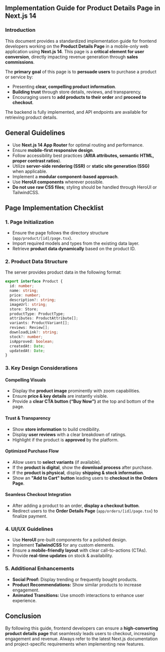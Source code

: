 ## **Implementation Guide for Product Details Page in Next.js 14**

### **Introduction**
This document provides a standardized implementation guide for frontend developers working on the **Product Details Page** in a mobile-only web application using **Next.js 14**. This page is a **critical element for user conversion**, directly impacting revenue generation through **sales commissions**.

The **primary goal** of this page is to **persuade users** to purchase a product or service by:
- Presenting **clear, compelling product information**.
- **Building trust** through store details, reviews, and transparency.
- Encouraging users to **add products to their order** and **proceed to checkout**.

The backend is fully implemented, and API endpoints are available for retrieving product details.

## **General Guidelines**
- Use **Next.js 14 App Router** for optimal routing and performance.
- Ensure **mobile-first responsive design**.
- Follow accessibility best practices (**ARIA attributes, semantic HTML, proper contrast ratios**).
- Utilize **server-side rendering (SSR)** or **static site generation (SSG)** when applicable.
- Implement a **modular component-based approach**.
- Use **HeroUI components** wherever possible.
- **Do not use raw CSS files**; styling should be handled through HeroUI or TailwindCSS.

## **Page Implementation Checklist**

### **1. Page Initialization**
- Ensure the page follows the directory structure (`app/product/[id]/page.tsx`).
- Import required models and types from the existing data layer.
- Retrieve **product data dynamically** based on the product ID.

### **2. Product Data Structure**

The server provides product data in the following format:

```ts
export interface Product {
  id: number;
  name: string;
  price: number;
  description?: string;
  imageUrl: string;
  store: Store;
  productType: ProductType;
  attributes: ProductAttribute[];
  variants: ProductVariant[];
  reviews: Review[];
  downloadLink?: string;
  stock?: number;
  isApproved: boolean;
  createdAt: Date;
  updatedAt: Date;
}
```

### **3. Key Design Considerations**

#### **Compelling Visuals**
- Display the **product image** prominently with zoom capabilities.
- Ensure **price & key details** are instantly visible.
- Provide a **clear CTA button (“Buy Now”)** at the top and bottom of the page.

#### **Trust & Transparency**
- Show **store information** to build credibility.
- Display **user reviews** with a clear breakdown of ratings.
- Highlight if the product is **approved** by the platform.

#### **Optimized Purchase Flow**
- Allow users to **select variants** (if available).
- If the **product is digital**, show the **download process** after purchase.
- If the **product is physical**, display **shipping & stock information**.
- Show an **"Add to Cart" button** leading users to **checkout in the Orders Page**.

#### **Seamless Checkout Integration**
- After adding a product to an order, **display a checkout button**.
- Redirect users to the **Order Details Page** (`app/orders/[id]/page.tsx`) to finalize payment.

### **4. UI/UX Guidelines**
- Use **HeroUI** pre-built components for a polished design.
- Implement **TailwindCSS** for any custom elements.
- Ensure a **mobile-friendly layout** with clear call-to-actions (CTAs).
- Provide **real-time updates** on stock & availability.

### **5. Additional Enhancements**
- **Social Proof:** Display trending or frequently bought products.
- **Product Recommendations:** Show similar products to increase engagement.
- **Animated Transitions:** Use smooth interactions to enhance user experience.

## **Conclusion**
By following this guide, frontend developers can ensure a **high-converting product details page** that seamlessly leads users to checkout, increasing engagement and revenue. Always refer to the latest Next.js documentation and project-specific requirements when implementing new features.

